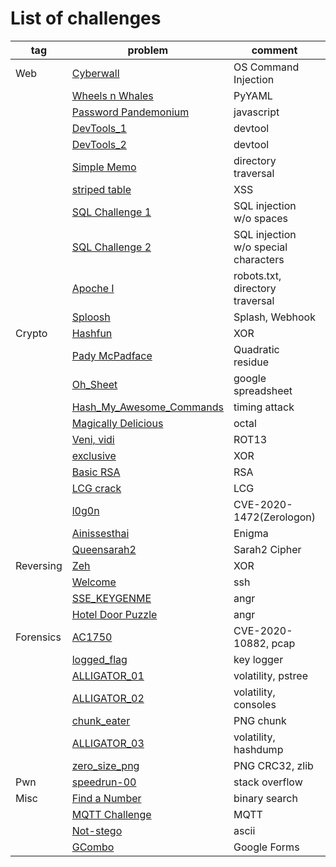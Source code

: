 # List of challenges

| tag       | problem                                                            | comment                              | score | solved |
| --------- | ------------------------------------------------------------------ | ------------------------------------ | ----: | -----: |
| Web       | [Cyberwall](CyberSecurityRumble2020/Cyberwall)                     | OS Command Injection                 | 100   | 389    |
|           | [Wheels n Whales](CyberSecurityRumble2020/Wheels_n_Whales)         | PyYAML                               | 100   | 94     |
|           | [Password Pandemonium](SunshineCTF/Password_Pandemonium)           | javascript                           | 100   | 271    |
|           | [DevTools_1](WaniCTF/DevTools_1)                                   | devtool                              | 100   | 163    |
|           | [DevTools_2](WaniCTF/DevTools_2)                                   | devtool                              | 101   | 154    |
|           | [Simple Memo](WaniCTF/Simple_Memo)                                 | directory traversal                  | 101   | 135    |
|           | [striped table](WaniCTF/striped_table)                             | XSS                                  | 101   | 111    |
|           | [SQL Challenge 1](WaniCTF/SQL_Challenge_1)                         | SQL injection w/o spaces             | 102   | 71     |
|           | [SQL Challenge 2](WaniCTF/SQL_Challenge_2)                         | SQL injection w/o special characters | 105   | 50     |
|           | [Apoche I](pbctf_2020/Apoche_I)                                    | robots.txt, directory traversal      | 52    | 52     |
|           | [Sploosh](pbctf_2020/Sploosh)                                      | Splash, Webhook                      | 156   | 76     |
| Crypto    | [Hashfun](CyberSecurityRumble2020/Hashfun)                         | XOR                                  | 100   | 267    |
|           | [Pady McPadface](CyberSecurityRumble2020/Pady_McPadface)           | Quadratic residue                    | 200   | 18     |
|           | [Oh_Sheet](SquareCTF2020/Oh_Sheet)                                 | google spreadsheet                   | 200   | 95     |
|           | [Hash_My_Awesome_Commands](SquareCTF2020/Hash_My_Awesome_Commands) | timing attack                        | 150   | 51     |
|           | [Magically Delicious](SunshineCTF/Magically_Delicious)             | octal                                | 100   | 180    |
|           | [Veni, vidi](WaniCTF/Veni_vidi)                                    | ROT13                                | 101   | 152    |
|           | [exclusive](WaniCTF/exclusive)                                     | XOR                                  | 101   | 96     |
|           | [Basic RSA](WaniCTF/Basic_RSA)                                     | RSA                                  | 102   | 76     |
|           | [LCG crack](WaniCTF/LCG_crack)                                     | LCG                                  | 105   | 48     |
|           | [l0g0n](WaniCTF/l0g0n)                                             | CVE-2020-1472(Zerologon)             | 111   | 33     |
|           | [Ainissesthai](pbctf_2020/Ainissesthai)                            | Enigma                               | 53    | 59     |
|           | [Queensarah2](pbctf_2020/Queensarah2)                              | Sarah2 Cipher                        | 200   | 37     |
| Reversing | [Zeh](CyberSecurityRumble2020/Zeh)                                 | XOR                                  | 100   | 221    |
|           | [Welcome](HITCON_CTF_2020/Welcome)                                 | ssh                                  | 50    | 715    |
|           | [SSE_KEYGENME](KipodAfterFreeCTF/SSE_KEYGENME)                     | angr                                 | 25    | 127    |
|           | [Hotel Door Puzzle](SunshineCTF/Hotel_Door_Puzzle)                 | angr                                 | 100   | 195    |
| Forensics | [AC1750](HITCON_CTF_2020/AC1750)                                   | CVE-2020-10882, pcap                 | 168   | 100    |
|           | [logged_flag](WaniCTF/logged_flag)                                 | key logger                           | 101   | 126    |
|           | [ALLIGATOR_01](WaniCTF/ALLIGATOR_01)                               | volatility, pstree                   | 102   | 83     |
|           | [ALLIGATOR_02](WaniCTF/ALLIGATOR_02)                               | volatility, consoles                 | 102   | 76     |
|           | [chunk_eater](WaniCTF/chunk_eater)                                 | PNG chunk                            | 102   | 71     |
|           | [ALLIGATOR_03](WaniCTF/ALLIGATOR_03)                               | volatility, hashdump                 | 104   | 58     |
|           | [zero_size_png](WaniCTF/zero_size_png)                             | PNG CRC32, zlib                      | 107   | 40     |
| Pwn       | [speedrun-00](SunshineCTF/speedrun-00)                             | stack overflow                       | 10    | 226    |
| Misc      | [Find a Number](WaniCTF/Find_a_Number)                             | binary search                        | 101   | 111    |
|           | [MQTT Challenge](WaniCTF/MQTT_Challenge)                           | MQTT                                 | 103   | 65     |
|           | [Not-stego](pbctf_2020/Not-stego)                                  | ascii                                | 26    | 135    |
|           | [GCombo](pbctf_2020/GCombo)                                        | Google Forms                         | 36    | 92     |